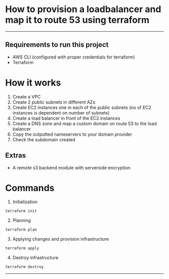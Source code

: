 # How to provision a loadbalancer and map it to route 53 using terraform

---

## Requirements to run this project
- AWS CLI (configured with proper credentials for terraform)
- Terraform

# How it works
1. Create a VPC
2. Create 2 public subnets in different AZs
3. Create EC2 instances one in each of the public subnets (no of EC2 instances is dependent on number of subnets)
4. Create a load balancer in front of the EC2 instances
5. Create a DNS zone and map a custom domain on route 53 to the load balancer
6. Copy the outputted nameservers to your domain provider
7. Check the subdomain created

## Extras
- A remote s3 backend module with serverside encryption

# Commands
1. Initialization
```
terraform init
```

2. Planning
```
terraform plan
```

3. Applying changes and provision infrastructure
```
terraform apply
```

4. Destroy infrastructure
```
terraform destroy
```

---
